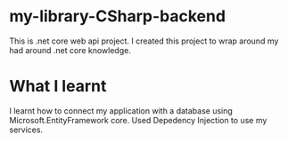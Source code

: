 # my-library-CSharp-backend
This is .net core web api project. I created this project to wrap around my had around .net core knowledge.
# What I learnt
I  learnt how to connect my application with a database using Microsoft.EntityFramework core.
Used Depedency Injection to use my services.
